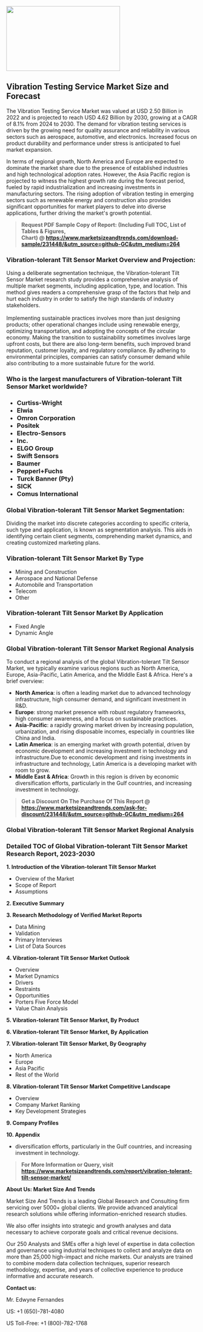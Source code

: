 <p><img class="alignnone size-medium wp-image-20088" src="https://ffe5etoiles.com/wp-content/uploads/2024/12/MST1-300x171.png" alt="" width="300" height="171" /></p><h2>Vibration Testing Service Market Size and Forecast</h2><p>The Vibration Testing Service Market was valued at USD 2.50 Billion in 2022 and is projected to reach USD 4.62 Billion by 2030, growing at a CAGR of 8.1% from 2024 to 2030. The demand for vibration testing services is driven by the growing need for quality assurance and reliability in various sectors such as aerospace, automotive, and electronics. Increased focus on product durability and performance under stress is anticipated to fuel market expansion.</p><p>In terms of regional growth, North America and Europe are expected to dominate the market share due to the presence of established industries and high technological adoption rates. However, the Asia Pacific region is projected to witness the highest growth rate during the forecast period, fueled by rapid industrialization and increasing investments in manufacturing sectors. The rising adoption of vibration testing in emerging sectors such as renewable energy and construction also provides significant opportunities for market players to delve into diverse applications, further driving the market's growth potential.</p></p><blockquote id="" class=""><strong>Request PDF Sample Copy of Report: (Including Full TOC, List of Tables &amp; Figures, Chart)&nbsp;@&nbsp;<strong><a href="https://www.marketsizeandtrends.com/download-sample/231448/&utm_source=github-GC&utm_medium=264" target="_blank">https://www.marketsizeandtrends.com/download-sample/231448/&utm_source=github-GC&utm_medium=264</a></strong></strong></blockquote><h3 id="" class="">Vibration-tolerant Tilt Sensor Market&nbsp;Overview and Projection:</h3><p id="" class="">Using a deliberate segmentation technique, the Vibration-tolerant Tilt Sensor Market research study provides a comprehensive analysis of multiple market segments, including application, type, and location. This method gives readers a comprehensive grasp of the factors that help and hurt each industry in order to satisfy the high standards of industry stakeholders. <br /> <br />Implementing sustainable practices involves more than just designing products; other operational changes include using renewable energy, optimizing transportation, and adopting the concepts of the circular economy. Making the transition to sustainability sometimes involves large upfront costs, but there are also long-term benefits, such improved brand reputation, customer loyalty, and regulatory compliance. By adhering to environmental principles, companies can satisfy consumer demand while also contributing to a more sustainable future for the world.</p><h3 id="" class="">Who is the largest manufacturers of&nbsp;Vibration-tolerant Tilt Sensor Market worldwide?</h3><h3 class=""><p><ul><li>Curtiss-Wright </li><li> Elwia </li><li> Omron Corporation </li><li> Positek </li><li> Electro-Sensors </li><li> Inc. </li><li> ELGO Group </li><li> Swift Sensors </li><li> Baumer </li><li> Pepperl+Fuchs </li><li> Turck Banner (Pty) </li><li> SICK </li><li> Comus International</li></ul></p></h3><h3 id="" class="">Global&nbsp;Vibration-tolerant Tilt Sensor Market Segmentation:</h3><p id="" class="">Dividing the market into discrete categories according to specific criteria, such type and application, is known as segmentation analysis. This aids in identifying certain client segments, comprehending market dynamics, and creating customized marketing plans.</p><h3 id="" class="">Vibration-tolerant Tilt Sensor Market&nbsp;By Type</h3><p><p><ul><li>Mining and Construction</li><li> Aerospace and National Defense</li><li> Automobile and Transportation</li><li> Telecom</li><li> Other</p></li></ul></p></p><h3 id="" class="">Vibration-tolerant Tilt Sensor Market&nbsp;By Application</h3><p class=""><p><ul><li>Fixed Angle</li><li> Dynamic Angle</li></ul></p></p><h3 id="" class="">Global Vibration-tolerant Tilt Sensor Market Regional Analysis</h3><p id="" class="">To conduct a regional analysis of the global Vibration-tolerant Tilt Sensor Market, we typically examine various regions such as North America, Europe, Asia-Pacific, Latin America, and the Middle East &amp; Africa. Here's a brief overview:</p><ul><li><strong>North America</strong>: is often a leading market due to advanced technology infrastructure, high consumer demand, and significant investment in R&amp;D.</li><li><strong>Europe</strong>: strong market presence with robust regulatory frameworks, high consumer awareness, and a focus on sustainable practices.</li><li><strong>Asia-Pacific</strong>: a rapidly growing market driven by increasing population, urbanization, and rising disposable incomes, especially in countries like China and India.</li><li><strong>Latin America</strong>: is an emerging market with growth potential, driven by economic development and increasing investment in technology and infrastructure.Due to economic development and rising investments in infrastructure and technology, Latin America is a developing market with room to grow.</li><li><strong>Middle East &amp; Africa</strong>: Growth in this region is driven by economic diversification efforts, particularly in the Gulf countries, and increasing investment in technology.</li></ul><blockquote id="" class=""><strong>Get a Discount On The Purchase Of This Report @ <strong><a href="https://www.marketsizeandtrends.com/ask-for-discount/231448/&utm_source=github-GC&utm_medium=264" target="_blank">https://www.marketsizeandtrends.com/ask-for-discount/231448/&utm_source=github-GC&utm_medium=264</a></strong></strong></blockquote><h3 id="" class="">Global Vibration-tolerant Tilt Sensor Market Regional Analysis</h3><h3 id="" class="">Detailed TOC of Global Vibration-tolerant Tilt Sensor Market Research Report, 2023-2030</h3><p id="" class=""><strong>1. Introduction of the Vibration-tolerant Tilt Sensor Market</strong></p><ul><li>Overview of the Market</li><li>Scope of Report</li><li>Assumptions</li></ul><p id="" class=""><strong>2. Executive Summary</strong></p><p id="" class=""><strong>3. Research Methodology of Verified Market Reports</strong></p><ul><li>Data Mining</li><li>Validation</li><li>Primary Interviews</li><li>List of Data Sources</li></ul><p id="" class=""><strong>4. Vibration-tolerant Tilt Sensor Market Outlook</strong></p><ul><li>Overview</li><li>Market Dynamics</li><li>Drivers</li><li>Restraints</li><li>Opportunities</li><li>Porters Five Force Model</li><li>Value Chain Analysis</li></ul><p id="" class=""><strong>5. Vibration-tolerant Tilt Sensor Market, By Product</strong></p><p id="" class=""><strong>6. Vibration-tolerant Tilt Sensor Market, By Application</strong></p><p id="" class=""><strong>7. Vibration-tolerant Tilt Sensor Market, By Geography</strong></p><ul><li>North America</li><li>Europe</li><li>Asia Pacific</li><li>Rest of the World</li></ul><p id="" class=""><strong>8. Vibration-tolerant Tilt Sensor Market Competitive Landscape</strong></p><ul><li>Overview</li><li>Company Market Ranking</li><li>Key Development Strategies</li></ul><p id="" class=""><strong>9. Company Profiles</strong></p><p id="" class=""><strong>10. Appendix</strong></p><ul><li>diversification efforts, particularly in the Gulf countries, and increasing investment in technology.</li></ul><blockquote id="" class=""><strong>For More Information or Query, visit <strong><strong><a href="https://www.marketsizeandtrends.com/report/vibration-tolerant-tilt-sensor-market/" target="_blank">https://www.marketsizeandtrends.com/report/vibration-tolerant-tilt-sensor-market/</a></strong></strong></strong></blockquote><p id="" class=""><strong>About Us: Market Size And Trends</strong></p><p id="" class="">Market Size And Trends is a leading Global Research and Consulting firm servicing over 5000+ global clients. We provide advanced analytical research solutions while offering information-enriched research studies.</p><p id="" class="">We also offer insights into strategic and growth analyses and data necessary to achieve corporate goals and critical revenue decisions.</p><p id="" class="">Our 250 Analysts and SMEs offer a high level of expertise in data collection and governance using industrial techniques to collect and analyze data on more than 25,000 high-impact and niche markets. Our analysts are trained to combine modern data collection techniques, superior research methodology, expertise, and years of collective experience to produce informative and accurate research.</p><p id="" class=""><strong>Contact us:</strong></p><p id="" class="">Mr. Edwyne Fernandes</p><p id="" class="">US: +1 (650)-781-4080</p><p id="" class="">US Toll-Free: +1 (800)-782-1768</p>
